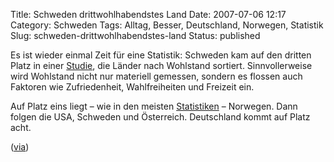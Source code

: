 Title: Schweden drittwohlhabendstes Land
Date: 2007-07-06 12:17
Category: Schweden
Tags: Alltag, Besser, Deutschland, Norwegen, Statistik
Slug: schweden-drittwohlhabendstes-land
Status: published

Es ist wieder einmal Zeit für eine Statistik: Schweden kam auf den
dritten Platz in einer
[Studie](http://money.guardian.co.uk/news_/story/0,,2116878,00.html),
die Länder nach Wohlstand sortiert. Sinnvollerweise wird Wohlstand nicht
nur materiell gemessen, sondern es flossen auch Faktoren wie
Zufriedenheit, Wahlfreiheiten und Freizeit ein.

Auf Platz eins liegt – wie in den meisten
[Statistiken](http://www.fiket.de/tag/statistik) – Norwegen. Dann folgen
die USA, Schweden und Österreich. Deutschland kommt auf Platz acht.

([via](http://www.thelocal.se/blog/20070704/172/))

